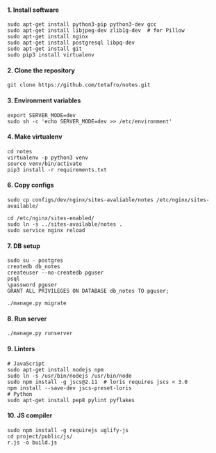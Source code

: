 #### 1. Install software
```
sudo apt-get install python3-pip python3-dev gcc
sudo apt-get install libjpeg-dev zlib1g-dev  # for Pillow
sudo apt-get install nginx
sudo apt-get install postgresql libpq-dev
sudo apt-get install git
sudo pip3 install virtualenv
```

#### 2. Clone the repository
```
git clone https://github.com/tetafro/notes.git
```

#### 3. Environment variables
```
export SERVER_MODE=dev
sudo sh -c 'echo SERVER_MODE=dev >> /etc/environment'
```

#### 4. Make virtualenv
```
cd notes
virtualenv -p python3 venv
source venv/bin/activate
pip3 install -r requirements.txt
```

#### 6. Copy configs
```
sudo cp configs/dev/nginx/sites-avaliable/notes /etc/nginx/sites-available/

cd /etc/nginx/sites-enabled/
sudo ln -s ../sites-available/notes .
sudo service nginx reload
```

#### 7. DB setup
```
sudo su - postgres
createdb db_notes
createuser --no-createdb pguser
psql
\password pguser
GRANT ALL PRIVILEGES ON DATABASE db_notes TO pguser;

./manage.py migrate
```

#### 8. Run server
```
./manage.py runserver
```

#### 9. Linters
```
# JavaScript
sudo apt-get install nodejs npm
sudo ln -s /usr/bin/nodejs /usr/bin/node
sudo npm install -g jscs@2.11  # loris requires jscs < 3.0
npm install --save-dev jscs-preset-loris
# Python
sudo apt-get install pep8 pylint pyflakes
```

#### 10. JS compiler
```
sudo npm install -g requirejs uglify-js
cd project/public/js/
r.js -o build.js
```
